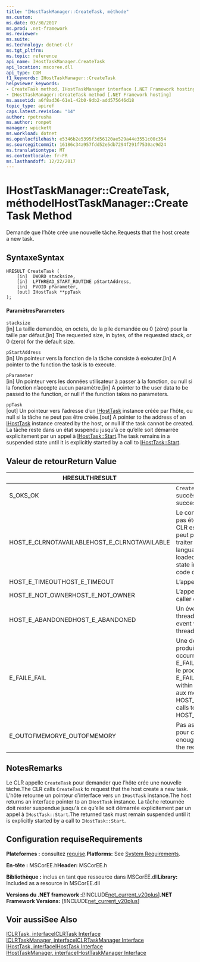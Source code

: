 ```yaml
---
title: "IHostTaskManager::CreateTask, méthode"
ms.custom: 
ms.date: 03/30/2017
ms.prod: .net-framework
ms.reviewer: 
ms.suite: 
ms.technology: dotnet-clr
ms.tgt_pltfrm: 
ms.topic: reference
api_name: IHostTaskManager.CreateTask
api_location: mscoree.dll
api_type: COM
f1_keywords: IHostTaskManager::CreateTask
helpviewer_keywords:
- CreateTask method, IHostTaskManager interface [.NET Framework hosting]
- IHostTaskManager::CreateTask method [.NET Framework hosting]
ms.assetid: a6f8ad36-61e1-42b0-9db2-add575646d18
topic_type: apiref
caps.latest.revision: "14"
author: rpetrusha
ms.author: ronpet
manager: wpickett
ms.workload: dotnet
ms.openlocfilehash: e5346b2e5395f3d56120ae529a44e3551c00c354
ms.sourcegitcommit: 16186c34a957fdd52e5db7294f291f7530ac9d24
ms.translationtype: MT
ms.contentlocale: fr-FR
ms.lasthandoff: 12/22/2017
---
```

# <a name="ihosttaskmanagercreatetask-method"></a><span data-ttu-id="3fe81-102">IHostTaskManager::CreateTask, méthode</span><span class="sxs-lookup"><span data-stu-id="3fe81-102">IHostTaskManager::CreateTask Method</span></span>
<span data-ttu-id="3fe81-103">Demande que l’hôte crée une nouvelle tâche.</span><span class="sxs-lookup"><span data-stu-id="3fe81-103">Requests that the host create a new task.</span></span>  
  
## <a name="syntax"></a><span data-ttu-id="3fe81-104">Syntaxe</span><span class="sxs-lookup"><span data-stu-id="3fe81-104">Syntax</span></span>  
  
```  
HRESULT CreateTask (  
    [in]  DWORD stacksize,   
    [in]  LPTHREAD_START_ROUTINE pStartAddress,  
    [in]  PVOID pParameter,  
    [out] IHostTask **ppTask  
);  
```  
  
#### <a name="parameters"></a><span data-ttu-id="3fe81-105">Paramètres</span><span class="sxs-lookup"><span data-stu-id="3fe81-105">Parameters</span></span>  
 `stacksize`  
 <span data-ttu-id="3fe81-106">[in] La taille demandée, en octets, de la pile demandée ou 0 (zéro) pour la taille par défaut.</span><span class="sxs-lookup"><span data-stu-id="3fe81-106">[in] The requested size, in bytes, of the requested stack, or 0 (zero) for the default size.</span></span>  
  
 `pStartAddress`  
 <span data-ttu-id="3fe81-107">[in] Un pointeur vers la fonction de la tâche consiste à exécuter.</span><span class="sxs-lookup"><span data-stu-id="3fe81-107">[in] A pointer to the function the task is to execute.</span></span>  
  
 `pParameter`  
 <span data-ttu-id="3fe81-108">[in] Un pointeur vers les données utilisateur à passer à la fonction, ou null si la fonction n’accepte aucun paramètre.</span><span class="sxs-lookup"><span data-stu-id="3fe81-108">[in] A pointer to the user data to be passed to the function, or null if the function takes no parameters.</span></span>  
  
 `ppTask`  
 <span data-ttu-id="3fe81-109">[out] Un pointeur vers l’adresse d’un [IHostTask](../../../../docs/framework/unmanaged-api/hosting/ihosttask-interface.md) instance créée par l’hôte, ou null si la tâche ne peut pas être créée.</span><span class="sxs-lookup"><span data-stu-id="3fe81-109">[out] A pointer to the address of an [IHostTask](../../../../docs/framework/unmanaged-api/hosting/ihosttask-interface.md) instance created by the host, or null if the task cannot be created.</span></span> <span data-ttu-id="3fe81-110">La tâche reste dans un état suspendu jusqu'à ce qu’elle soit démarrée explicitement par un appel à [IHostTask::Start](../../../../docs/framework/unmanaged-api/hosting/ihosttask-start-method.md).</span><span class="sxs-lookup"><span data-stu-id="3fe81-110">The task remains in a suspended state until it is explicitly started by a call to [IHostTask::Start](../../../../docs/framework/unmanaged-api/hosting/ihosttask-start-method.md).</span></span>  
  
## <a name="return-value"></a><span data-ttu-id="3fe81-111">Valeur de retour</span><span class="sxs-lookup"><span data-stu-id="3fe81-111">Return Value</span></span>  
  
|<span data-ttu-id="3fe81-112">HRESULT</span><span class="sxs-lookup"><span data-stu-id="3fe81-112">HRESULT</span></span>|<span data-ttu-id="3fe81-113">Description</span><span class="sxs-lookup"><span data-stu-id="3fe81-113">Description</span></span>|  
|-------------|-----------------|  
|<span data-ttu-id="3fe81-114">S_OK</span><span class="sxs-lookup"><span data-stu-id="3fe81-114">S_OK</span></span>|<span data-ttu-id="3fe81-115">`CreateTask`retourné avec succès.</span><span class="sxs-lookup"><span data-stu-id="3fe81-115">`CreateTask` returned successfully.</span></span>|  
|<span data-ttu-id="3fe81-116">HOST_E_CLRNOTAVAILABLE</span><span class="sxs-lookup"><span data-stu-id="3fe81-116">HOST_E_CLRNOTAVAILABLE</span></span>|<span data-ttu-id="3fe81-117">Le common language runtime (CLR) n’a pas été chargé dans un processus ou le CLR est dans un état dans lequel il ne peut pas exécuter du code managé ou traiter l’appel avec succès.</span><span class="sxs-lookup"><span data-stu-id="3fe81-117">The common language runtime (CLR) has not been loaded into a process, or the CLR is in a state in which it cannot run managed code or process the call successfully.</span></span>|  
|<span data-ttu-id="3fe81-118">HOST_E_TIMEOUT</span><span class="sxs-lookup"><span data-stu-id="3fe81-118">HOST_E_TIMEOUT</span></span>|<span data-ttu-id="3fe81-119">L’appel a expiré.</span><span class="sxs-lookup"><span data-stu-id="3fe81-119">The call timed out.</span></span>|  
|<span data-ttu-id="3fe81-120">HOST_E_NOT_OWNER</span><span class="sxs-lookup"><span data-stu-id="3fe81-120">HOST_E_NOT_OWNER</span></span>|<span data-ttu-id="3fe81-121">L’appelant ne possède pas le verrou.</span><span class="sxs-lookup"><span data-stu-id="3fe81-121">The caller does not own the lock.</span></span>|  
|<span data-ttu-id="3fe81-122">HOST_E_ABANDONED</span><span class="sxs-lookup"><span data-stu-id="3fe81-122">HOST_E_ABANDONED</span></span>|<span data-ttu-id="3fe81-123">Un événement a été annulé alors qu’un thread bloqué ou une fibre l’attendait.</span><span class="sxs-lookup"><span data-stu-id="3fe81-123">An event was canceled while a blocked thread or fiber was waiting on it.</span></span>|  
|<span data-ttu-id="3fe81-124">E_FAIL</span><span class="sxs-lookup"><span data-stu-id="3fe81-124">E_FAIL</span></span>|<span data-ttu-id="3fe81-125">Une défaillance grave et inconnue s’est produite.</span><span class="sxs-lookup"><span data-stu-id="3fe81-125">An unknown catastrophic failure occurred.</span></span> <span data-ttu-id="3fe81-126">Lorsqu’une méthode retourne E_FAIL, le CLR n’est plus utilisable dans le processus.</span><span class="sxs-lookup"><span data-stu-id="3fe81-126">When a method returns E_FAIL, the CLR is no longer usable within the process.</span></span> <span data-ttu-id="3fe81-127">Les appels suivants aux méthodes d’hébergement retournent HOST_E_CLRNOTAVAILABLE.</span><span class="sxs-lookup"><span data-stu-id="3fe81-127">Subsequent calls to hosting methods return HOST_E_CLRNOTAVAILABLE.</span></span>|  
|<span data-ttu-id="3fe81-128">E_OUTOFMEMORY</span><span class="sxs-lookup"><span data-stu-id="3fe81-128">E_OUTOFMEMORY</span></span>|<span data-ttu-id="3fe81-129">Pas assez de mémoire n’était disponible pour créer la tâche demandée.</span><span class="sxs-lookup"><span data-stu-id="3fe81-129">Not enough memory was available to create the requested task.</span></span>|  
  
## <a name="remarks"></a><span data-ttu-id="3fe81-130">Notes</span><span class="sxs-lookup"><span data-stu-id="3fe81-130">Remarks</span></span>  
 <span data-ttu-id="3fe81-131">Le CLR appelle `CreateTask` pour demander que l’hôte crée une nouvelle tâche.</span><span class="sxs-lookup"><span data-stu-id="3fe81-131">The CLR calls `CreateTask` to request that the host create a new task.</span></span> <span data-ttu-id="3fe81-132">L’hôte retourne un pointeur d’interface vers un `IHostTask` instance.</span><span class="sxs-lookup"><span data-stu-id="3fe81-132">The host returns an interface pointer to an `IHostTask` instance.</span></span> <span data-ttu-id="3fe81-133">La tâche retournée doit rester suspendue jusqu'à ce qu’elle soit démarrée explicitement par un appel à `IHostTask::Start`.</span><span class="sxs-lookup"><span data-stu-id="3fe81-133">The returned task must remain suspended until it is explicitly started by a call to `IHostTask::Start`.</span></span>  
  
## <a name="requirements"></a><span data-ttu-id="3fe81-134">Configuration requise</span><span class="sxs-lookup"><span data-stu-id="3fe81-134">Requirements</span></span>  
 <span data-ttu-id="3fe81-135">**Plateformes :** consultez [requise](../../../../docs/framework/get-started/system-requirements.md).</span><span class="sxs-lookup"><span data-stu-id="3fe81-135">**Platforms:** See [System Requirements](../../../../docs/framework/get-started/system-requirements.md).</span></span>  
  
 <span data-ttu-id="3fe81-136">**En-tête :** MSCorEE.h</span><span class="sxs-lookup"><span data-stu-id="3fe81-136">**Header:** MSCorEE.h</span></span>  
  
 <span data-ttu-id="3fe81-137">**Bibliothèque :** inclus en tant que ressource dans MSCorEE.dll</span><span class="sxs-lookup"><span data-stu-id="3fe81-137">**Library:** Included as a resource in MSCorEE.dll</span></span>  
  
 <span data-ttu-id="3fe81-138">**Versions du .NET framework :**[!INCLUDE[net_current_v20plus](../../../../includes/net-current-v20plus-md.md)]</span><span class="sxs-lookup"><span data-stu-id="3fe81-138">**.NET Framework Versions:** [!INCLUDE[net_current_v20plus](../../../../includes/net-current-v20plus-md.md)]</span></span>  
  
## <a name="see-also"></a><span data-ttu-id="3fe81-139">Voir aussi</span><span class="sxs-lookup"><span data-stu-id="3fe81-139">See Also</span></span>  
 [<span data-ttu-id="3fe81-140">ICLRTask, interface</span><span class="sxs-lookup"><span data-stu-id="3fe81-140">ICLRTask Interface</span></span>](../../../../docs/framework/unmanaged-api/hosting/iclrtask-interface.md)  
 [<span data-ttu-id="3fe81-141">ICLRTaskManager, interface</span><span class="sxs-lookup"><span data-stu-id="3fe81-141">ICLRTaskManager Interface</span></span>](../../../../docs/framework/unmanaged-api/hosting/iclrtaskmanager-interface.md)  
 [<span data-ttu-id="3fe81-142">IHostTask, interface</span><span class="sxs-lookup"><span data-stu-id="3fe81-142">IHostTask Interface</span></span>](../../../../docs/framework/unmanaged-api/hosting/ihosttask-interface.md)  
 [<span data-ttu-id="3fe81-143">IHostTaskManager, interface</span><span class="sxs-lookup"><span data-stu-id="3fe81-143">IHostTaskManager Interface</span></span>](../../../../docs/framework/unmanaged-api/hosting/ihosttaskmanager-interface.md)
